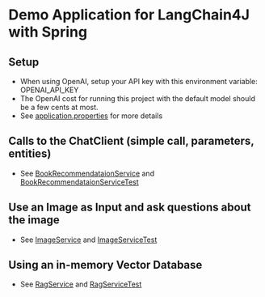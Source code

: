 # Demo Application for LangChain4J with Spring

## Setup
* When using OpenAI, setup your API key with this environment variable: OPENAI_API_KEY
* The OpenAI cost for running this project with the default model should be a few cents at most. 
* See [application.properties](src/main/resources/application.properties) for more details

## Calls to the ChatClient (simple call, parameters, entities)
* See [BookRecommendataionService](src/main/java/com/spring/book/BookRecommendationService.java) and [BookRecommendataionServiceTest](src/test/java/com/spring/book/BookRecommendationServiceTest.java)


## Use an Image as Input and ask questions about the image
* See [ImageService](src/main/java/com/spring/image/ImageService.java) and [ImageServiceTest](src/test/java/com/spring/image/ImageServiceTest.java)

## Using an in-memory Vector Database
* See [RagService](src/main/java/com/spring/rag/RagService.java) and [RagServiceTest](src/test/java/com/spring/rag/RagServiceTest.java)



